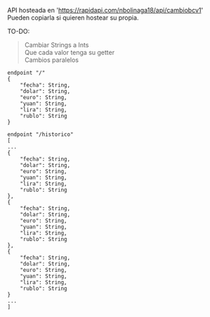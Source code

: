 API hosteada en 'https://rapidapi.com/nbolinaga18/api/cambiobcv1'  
Pueden copiarla si quieren hostear su propia.  

TO-DO:  
> Cambiar Strings a Ints  
> Que cada valor tenga su getter  
> Cambios paralelos  

```
endpoint "/"
{
    "fecha": String,
    "dolar": String,
    "euro": String,
    "yuan": String,
    "lira": String,
    "rublo": String
}

endpoint "/historico"
[
...
{
    "fecha": String,
    "dolar": String,
    "euro": String,
    "yuan": String,
    "lira": String,
    "rublo": String
},
{
    "fecha": String,
    "dolar": String,
    "euro": String,
    "yuan": String,
    "lira": String,
    "rublo": String
},
{
    "fecha": String,
    "dolar": String,
    "euro": String,
    "yuan": String,
    "lira": String,
    "rublo": String
}
...
]
```
